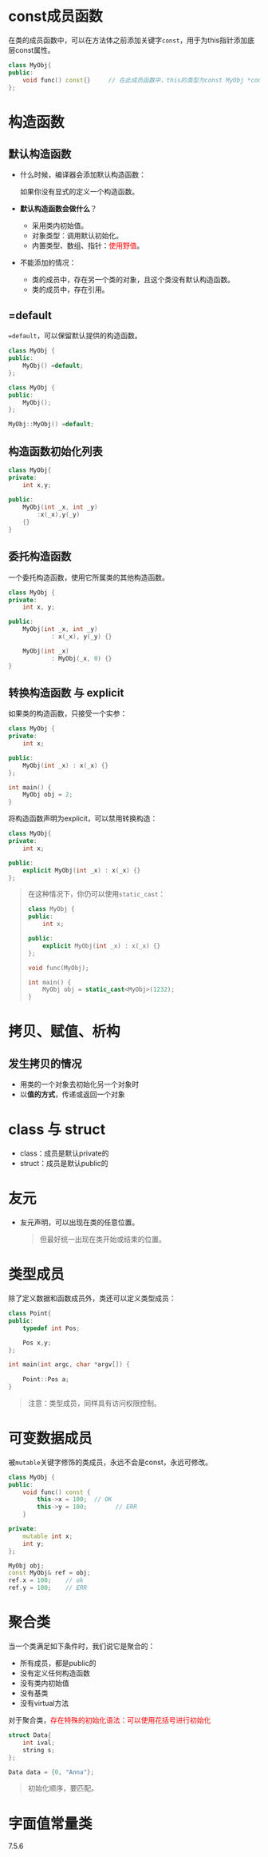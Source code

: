 # const成员函数

在类的成员函数中，可以在方法体之前添加关键字`const`，用于为this指针添加底层const属性。



```C++
class MyObj{
public:
    void func() const{}		// 在此成员函数中，this的类型为const MyObj *const this;
};
```



# 构造函数

## 默认构造函数

- 什么时候，编译器会添加默认构造函数：

  如果你没有显式的定义一个构造函数。

- **默认构造函数会做什么**？

  - 采用类内初始值。
  - 对象类型：调用默认初始化。
  - 内置类型、数组、指针：<font color="red">使用野值</font>。



- 不能添加的情况：
  - 类的成员中，存在另一个类的对象，且这个类没有默认构造函数。
  - 类的成员中，存在引用。



## =default

`=default`，可以保留默认提供的构造函数。



```C++
class MyObj {
public:
    MyObj() =default;
};
```

```C++
class MyObj {
public:
	MyObj();
};

MyObj::MyObj() =default;
```



## 构造函数初始化列表

```c++
class MyObj{
private:
	int x,y;
    
public:
    MyObj(int _x, int _y)
        :x(_x),y(_y)
	{}
}
```



## 委托构造函数

一个委托构造函数，使用它所属类的其他构造函数。

```C++
class MyObj {
private:
    int x, y;

public:
    MyObj(int _x, int _y)
            : x(_x), y(_y) {}

    MyObj(int _x)
            : MyObj(_x, 0) {}
}
```





## 转换构造函数 与 explicit

如果类的构造函数，只接受一个实参：

```C++
class MyObj {
private:
    int x;

public:
    MyObj(int _x) : x(_x) {}
};

int main() {
    MyObj obj = 2;
}
```



将构造函数声明为explicit，可以禁用转换构造：

```C++
class MyObj{
private:
    int x;

public:
    explicit MyObj(int _x) : x(_x) {}    
};
```

> 在这种情况下，你仍可以使用`static_cast`：
>
> ```C++
> class MyObj {
> public:
>     int x;
> 
> public:
>     explicit MyObj(int _x) : x(_x) {}
> };
> 
> void func(MyObj);
> 
> int main() {
>     MyObj obj = static_cast<MyObj>(1232);
> }
> ```
>
> 





# 拷贝、赋值、析构

## 发生拷贝的情况

- 用类的一个对象去初始化另一个对象时
- 以**值的方式**，传递或返回一个对象





# class 与 struct

- class：成员是默认private的
- struct：成员是默认public的



# 友元

- 友元声明，可以出现在类的任意位置。

  > 但最好统一出现在类开始或结束的位置。



# 类型成员

除了定义数据和函数成员外，类还可以定义类型成员：

```C++
class Point{
public:
    typedef int Pos;

    Pos x,y;
};

int main(int argc, char *argv[]) {
    
    Point::Pos a;
}
```

> 注意：类型成员，同样具有访问权限控制。



# 可变数据成员

被`mutable`关键字修饰的类成员，永远不会是const，永远可修改。

```C++
class MyObj {
public:
    void func() const {
        this->x = 100;  // OK
        this->y = 100;        // ERR
    }

private:
    mutable int x;
    int y;
};

MyObj obj;
const MyObj& ref = obj;
ref.x = 100; 	// ok
ref.y =	100;	// ERR
```



# 聚合类

当一个类满足如下条件时，我们说它是聚合的：

- 所有成员，都是public的
- 没有定义任何构造函数
- 没有类内初始值
- 没有基类
- 没有virtual方法



对于聚合类，<font color="red">存在特殊的初始化语法：可以使用花括号进行初始化</font>
```C++
struct Data{
    int ival;
    string s;
};

Data data = {0, "Anna"};
```

> 初始化顺序，要匹配。



# 字面值常量类

7.5.6